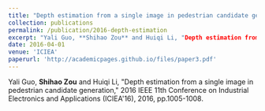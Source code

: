 ```yaml
---
title: "Depth estimation from a single image in pedestrian candidate generation"
collection: publications
permalink: /publication/2016-depth-estimation
excerpt: "Yali Guo, **Shihao Zou** and Huiqi Li, "Depth estimation from a single image in pedestrian candidate generation," 2016 IEEE 11th Conference on Industrial Electronics and Applications (ICIEA'16), 2016, pp.1005-1008."
date: 2016-04-01
venue: 'ICIEA'
paperurl: 'http://academicpages.github.io/files/paper3.pdf'
---
```

Yali Guo, **Shihao Zou** and Huiqi Li, "Depth estimation from a single image in pedestrian candidate generation," 2016 IEEE 11th Conference
on Industrial Electronics and Applications (ICIEA'16), 2016, pp.1005-1008.
